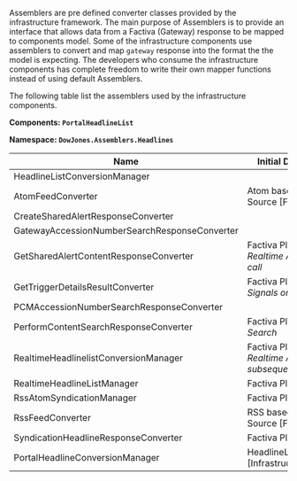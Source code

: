 ﻿Assemblers are pre defined converter classes provided by the infrastructure framework.
The main purpose of Assemblers is to provide an interface that allows data from a Factiva (Gateway) response to be mapped to components model.
Some of the infrastructure components use assemblers to convert and map `gateway` response into the format the the model is expecting.
The developers who consume the infrastructure components has complete freedom to write their own mapper functions instead of using default Assemblers.

The following table list the assemblers used by the infrastructure components. 

**Components: `PortalHeadlineList`**

**Namespace: `DowJones.Assemblers.Headlines`**

Name												| Initial DataSource									| Target Data Model											
----------------------------------------------------|-------------------------------------------------------|----------------------------------------------
HeadlineListConversionManager						|														|  		
AtomFeedConverter									| Atom based Data Source [File, URI]					| HeadlineListDataResult
CreateSharedAlertResponseConverter					|  														| HeadlineListDataResult
GatewayAccessionNumberSearchResponseConverter		|  														| HeadlineListDataResult						
GetSharedAlertContentResponseConverter				| Factiva Platform: *Realtime Alerts initial call*		| HeadlineListDataResult
GetTriggerDetailsResultConverter					| Factiva Platform: *Signals or Triggers*				| HeadlineListDataResult
PCMAccessionNumberSearchResponseConverter			| 														| HeadlineListDataResult
PerformContentSearchResponseConverter				| Factiva Platform: *Search*							| HeadlineListDataResult
RealtimeHeadlinelistConversionManager				| Factiva Platform: *Realtime Alerts subsequent calls*	| HeadlineListDataResult
RealtimeHeadlineListManager							| Factiva Platform: 									| HeadlineListDataResult
RssAtomSyndicationManager							| Factiva Platform:										| HeadlineListDataResult
RssFeedConverter									| RSS based Data Source [File, URI]						| HeadlineListDataResult
SyndicationHeadlineResponseConverter				| Factiva Platform										| HeadlineListDataResult													 
PortalHeadlineConversionManager						| HeadlineListDataResult [Infrastructure class]			| PortalHeadlineListDataResult
